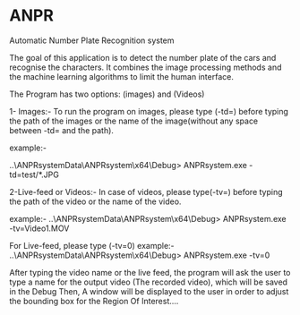 # ANPR
Automatic Number Plate Recognition system

The goal of this application is to detect the number plate of the cars and recognise the characters. It combines the image processing methods and the machine learning algorithms to limit the human interface.

The Program has two options: (images) and  (Videos)

1- Images:-
To run the program on images, please type  (-td=) before typing the path of the images or the name of the image(without any space between -td= and the path). 

example:-

..\ANPRsystemData\ANPRsystem\x64\Debug> ANPRsystem.exe -td=test/*.JPG


2-Live-feed or Videos:-
In case of videos, please type(-tv=) before typing the path of the video or the name of the video.

example:-
..\ANPRsystemData\ANPRsystem\x64\Debug> ANPRsystem.exe -tv=Video1.MOV

For Live-feed, please type (-tv=0)
example:-
 ..\ANPRsystemData\ANPRsystem\x64\Debug> ANPRsystem.exe -tv=0

After typing the video name or the live feed, the program will ask the user to type a name for the output video (The recorded video), which will be saved in the Debug
Then, A window will be displayed to the user in order to adjust the bounding box for the Region Of Interest....



